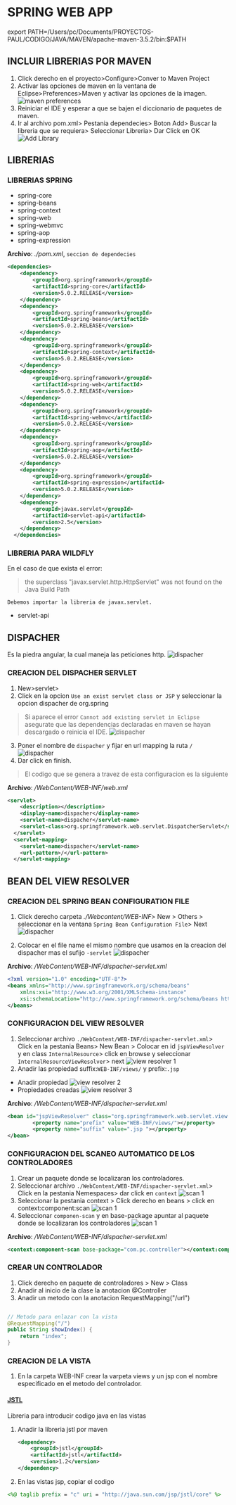 # SPRING WEB APP

export PATH=/Users/pc/Documents/PROYECTOS-PAUL/CODIGO/JAVA/MAVEN/apache-maven-3.5.2/bin:$PATH


## INCLUIR LIBRERIAS POR MAVEN
1. Click derecho en el proyecto>Configure>Conver to Maven Project
2. Activar las opciones de maven en la ventana de Eclipse>Preferences>Maven y activar las opciones de la imagen.
![maven preferences](img-readme/mavepre.png)
3. Reiniciar el IDE y esperar a que se bajen el diccionario de paquetes de maven.
4. Ir al archivo pom.xml> Pestania dependecies> Boton Add> Buscar la libreria que se requiera> Seleccionar Libreria> Dar Click en OK
![Add Library](img-readme/addlibra.png)

## LIBRERIAS
### LIBRERIAS SPRING	
* spring-core	
* spring-beans
* spring-context 
* spring-web
* spring-webmvc
* spring-aop
* spring-expression

**Archivo**: *./pom.xml*, `seccion de dependecies`
````xml
<dependencies>
  	<dependency>
  		<groupId>org.springframework</groupId>
  		<artifactId>spring-core</artifactId>
  		<version>5.0.2.RELEASE</version>
  	</dependency>
  	<dependency>
  		<groupId>org.springframework</groupId>
  		<artifactId>spring-beans</artifactId>
  		<version>5.0.2.RELEASE</version>
  	</dependency>
  	<dependency>
  		<groupId>org.springframework</groupId>
  		<artifactId>spring-context</artifactId>
  		<version>5.0.2.RELEASE</version>
  	</dependency>
  	<dependency>
  		<groupId>org.springframework</groupId>
  		<artifactId>spring-web</artifactId>
  		<version>5.0.2.RELEASE</version>
  	</dependency>
  	<dependency>
  		<groupId>org.springframework</groupId>
  		<artifactId>spring-webmvc</artifactId>
  		<version>5.0.2.RELEASE</version>
  	</dependency>
  	<dependency>
  		<groupId>org.springframework</groupId>
  		<artifactId>spring-aop</artifactId>
  		<version>5.0.2.RELEASE</version>
  	</dependency>
  	<dependency>
  		<groupId>org.springframework</groupId>
  		<artifactId>spring-expression</artifactId>
  		<version>5.0.2.RELEASE</version>
  	</dependency>
  	<dependency>
  		<groupId>javax.servlet</groupId>
  		<artifactId>servlet-api</artifactId>
  		<version>2.5</version>
  	</dependency>
  </dependencies>
````

### LIBRERIA PARA WILDFLY
En el caso de que exista el error:
> the superclass "javax.servlet.http.HttpServlet" was not found on the Java Build Path

`Debemos importar la libreria de javax.servlet.`
+ servlet-api

## DISPACHER
Es la piedra angular, la cual maneja las peticiones http.
![dispacher](img-readme/disp.png)

### CREACION DEL DISPACHER SERVLET
1. New>servlet>
2. Click en la opcion `Use an exist servlet class or JSP` y seleccionar la opcion dispacher de org.spring
> Si aparece el error `Cannot add existing servlet in Eclipse` asegurate que las dependencias declaradas en maven se hayan descargado o reinicia el IDE.
![dispacher](img-readme/Dispacher2.png)
3. Poner el nombre de `dispacher` y fijar en url mapping la ruta `/`
![dispacher](img-readme/Dispacher1.png)
4. Dar click en finish.

> El codigo que se genera a travez de esta configuracion es la siguiente


**Archivo**: */WebContent/WEB-INF/web.xml*
````xml
<servlet>
    <description></description>
    <display-name>dispacher</display-name>
    <servlet-name>dispacher</servlet-name>
    <servlet-class>org.springframework.web.servlet.DispatcherServlet</servlet-class>
  </servlet>
  <servlet-mapping>
    <servlet-name>dispacher</servlet-name>
    <url-pattern>/</url-pattern>
  </servlet-mapping>
````
## BEAN DEL VIEW RESOLVER

### CREACION DEL SPRING BEAN CONFIGURATION FILE

1. Click derecho carpeta *./Webcontent/WEB-INF*> New > Others > seleccionar en la ventana `Spring Bean Configuration File`> Next
![dispacher](img-readme/bean1.png)

2. Colocar en el file name el mismo nombre que usamos en la creacion del dispacher mas el sufijo `-servlet`
![dispacher](img-readme/bean2.png)

**Archivo**: */WebContent/WEB-INF/dispacher-servlet.xml*
````xml
<?xml version="1.0" encoding="UTF-8"?>
<beans xmlns="http://www.springframework.org/schema/beans"
	xmlns:xsi="http://www.w3.org/2001/XMLSchema-instance"
	xsi:schemaLocation="http://www.springframework.org/schema/beans http://www.springframework.org/schema/beans/spring-beans.xsd">
</beans>
````

### CONFIGURACION DEL VIEW RESOLVER
1. Seleccionar archivo `./WebContent/WEB-INF/dispacher-servlet.xml`> Click en la pestania Beans> New Bean > Colocar en id `jspViewResolver` y en class `InternalResource`> click en browse y seleccionar `InternalResourceViewResolver`> next
![view resolver 1](img-readme/viewResolver1.png)
2. Anadir las propiedad suffix:`WEB-INF/views/` y prefix:`.jsp`
* Anadir propiedad
![view resolver 2](img-readme/viewResolver2.png)
* Propiedades creadas
![view resolver 3](img-readme/viewResolver3.png)

**Archivo**: */WebContent/WEB-INF/dispacher-servlet.xml*
````xml
<bean id="jspViewResolver" class="org.springframework.web.servlet.view.InternalResourceViewResolver">	
		<property name="prefix" value="WEB-INF/views/"></property>
		<property name="suffix" value=".jsp "></property>
</bean>
````
### CONFIGURACION DEL SCANEO AUTOMATICO DE LOS CONTROLADORES
1. Crear un paquete donde se localizaran los controladores.
2. Seleccionar archivo `./WebContent/WEB-INF/dispacher-servlet.xml`> Click en la pestania Nemespaces> dar click en `context`
![scan 1](img-readme/scan1.png)
3. Seleccionar la pestania context > Click derecho en beans > click en context:component:scan
![scan 1](img-readme/scan2.png)
4. Seleccionar `componen-scan` y en base-package apuntar al paquete donde se localizaran los controladores
![scan 1](img-readme/scan3.png)

**Archivo**: */WebContent/WEB-INF/dispacher-servlet.xml*
````xml
<context:component-scan base-package="com.pc.controller"></context:component-scan>
````
### CREAR UN CONTROLADOR
1. Click derecho en paquete de controladores > New > Class
2. Anadir al inicio de la clase la anotacion @Controller
3. Anadir un metodo con la anotacion RequestMapping("/url")
````java

// Metodo para enlazar con la vista
@RequestMapping("/")
public String showIndex() {
	return "index";
}
````
### CREACION DE LA VISTA

1. En  la carpeta WEB-INF crear la varpeta views y un jsp con el nombre especificado en el metodo del controlador.


#### [JSTL](https://www.tutorialspoint.com/jsp/jsp_standard_tag_library.htm)
Libreria para introducir codigo java en las vistas

1. Anadir la libreria jstl por maven
	````xml
	<dependency>
		<groupId>jstl</groupId>
		<artifactId>jstl</artifactId>
		<version>1.2</version>
	</dependency>
	````
2.  En las vistas jsp, copiar el codigo
```jsp
<%@ taglib prefix = "c" uri = "http://java.sun.com/jsp/jstl/core" %>
```



  
 